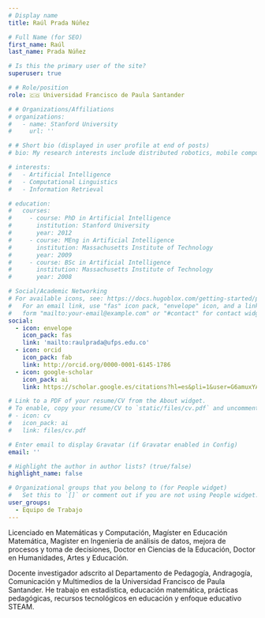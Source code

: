 ```yaml
---
# Display name
title: Raúl Prada Núñez

# Full Name (for SEO)
first_name: Raúl
last_name: Prada Núñez

# Is this the primary user of the site?
superuser: true

# # Role/position
role: 🇨🇴 Universidad Francisco de Paula Santander

# # Organizations/Affiliations
# organizations:
#   - name: Stanford University
#     url: ''

# # Short bio (displayed in user profile at end of posts)
# bio: My research interests include distributed robotics, mobile computing and programmable matter.

# interests:
#   - Artificial Intelligence
#   - Computational Linguistics
#   - Information Retrieval

# education:
#   courses:
#     - course: PhD in Artificial Intelligence
#       institution: Stanford University
#       year: 2012
#     - course: MEng in Artificial Intelligence
#       institution: Massachusetts Institute of Technology
#       year: 2009
#     - course: BSc in Artificial Intelligence
#       institution: Massachusetts Institute of Technology
#       year: 2008

# Social/Academic Networking
# For available icons, see: https://docs.hugoblox.com/getting-started/page-builder/#icons
#   For an email link, use "fas" icon pack, "envelope" icon, and a link in the
#   form "mailto:your-email@example.com" or "#contact" for contact widget.
social:
  - icon: envelope
    icon_pack: fas
    link: 'mailto:raulprada@ufps.edu.co'
  - icon: orcid
    icon_pack: fab
    link: http://orcid.org/0000-0001-6145-1786
  - icon: google-scholar
    icon_pack: ai
    link: https://scholar.google.es/citations?hl=es&pli=1&user=G6amuxYAAAAJ

# Link to a PDF of your resume/CV from the About widget.
# To enable, copy your resume/CV to `static/files/cv.pdf` and uncomment the lines below.
# - icon: cv
#   icon_pack: ai
#   link: files/cv.pdf

# Enter email to display Gravatar (if Gravatar enabled in Config)
email: ''

# Highlight the author in author lists? (true/false)
highlight_name: false

# Organizational groups that you belong to (for People widget)
#   Set this to `[]` or comment out if you are not using People widget.
user_groups:
  - Equipo de Trabajo
---
```


Licenciado en Matemáticas y Computación, Magíster en Educación Matemática, Magíster en Ingeniería de análisis de datos, mejora de procesos y toma de decisiones, Doctor en Ciencias de la Educación, Doctor en Humanidades, Artes y Educación.

Docente investigador adscrito al Departamento de Pedagogía, Andragogía, Comunicación y Multimedios de la Universidad Francisco de Paula Santander. He trabajo en estadística, educación matemática, prácticas pedagógicas, recursos tecnológicos en educación y enfoque educativo STEAM.
